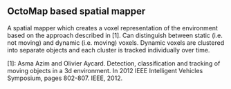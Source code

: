 ## OctoMap based spatial mapper

A spatial mapper which creates a voxel representation of the environment based on the approach described in [1].
Can distinguish between static (i.e. not moving) and dynamic (i.e. moving) voxels. Dynamic voxels are clustered into separate
objects and each cluster is tracked individually over time.

[1]: Asma Azim and Olivier Aycard. Detection, classification and tracking of moving objects in a 3d environment. In 2012 IEEE Intelligent Vehicles Symposium, pages 802-807. IEEE, 2012.
